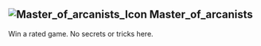 ## ![Master_of_arcanists_Icon](https://raw.githubusercontent.com/1IlIl/wikidata/main/achievement_icons/Master_of_arcanists.png) Master_of_arcanists





Win a rated game. No secrets or tricks here.

